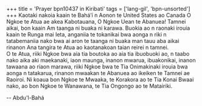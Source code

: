 +++
title = 'Prayer bpn10437 in Kiribati'
tags = ['lang-gil', 'bpn-unsorted']
+++
Kaotaki nakoia kaain te Bahá’í n Aonon te United States ao Canada 
O Ngkoe te Atua ae akea Kabotauana, O Ngkoe Uean te Abanuea!  Tamnei aikai, bon kaain Am taanga ni buaka ni karawa.  Buokia ao n raonaki irouia kaain te Runga mai Ieta, anganiia te tokanikai bwa aonga n riki n tatabemaniia nako bwa ai aron te taanga ni buaka man tauu aba aikai rinanon Ana tangira te Atua ao kaotanakoan taian reirei n tamnei.  
O te Atua, riiki Ngkoe bwa aia tia boutoka ao aia tia ibuobuoki ao, n taabo nako aika aki maekanaki, iaon maunga, inanon mwarua, ibuakonikai, inanon tawaana ao riaon marawa, riiki Ngkoe bwa te Tia Onimakinaki irouia bwa aonga n tatakarua, rinanon mwaakan te Abanuea ao ikeiken te Tamnei ae Raoiroi.
Ni koaua bon Ngkoe te Mwaaka, te Korakora ao te Tia Konai Bwaai nako, ao bon Ngkoe te Wanawana, te Tia Ongongo ao te Matairiki.

-- Abdu'l-Bahá
